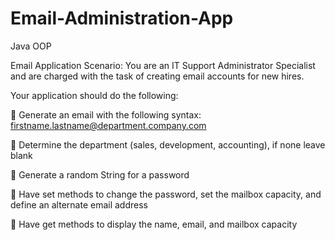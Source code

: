 # Email-Administration-App
Java OOP

Email Application
Scenario: 
You are an IT Support Administrator Specialist and are charged with the task of creating email accounts for new hires.

Your application should do the following:

 Generate an email with the following syntax: firstname.lastname@department.company.com

 Determine the department (sales, development, accounting), if none leave blank

 Generate a random String for a password

 Have set methods to change the password, set the mailbox capacity, and define an alternate
  email address

 Have get methods to display the name, email, and mailbox capacity
